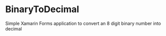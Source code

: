 # BinaryToDecimal
Simple Xamarin Forms application to convert an 8 digit binary number into decimal
